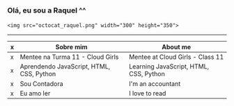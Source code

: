 ### Olá, eu sou a Raquel ^^

    <img src="octocat_raquel.png" width="300" height="350">

---

 x | Sobre mim | About me
---|---|---
 x | Mentee na Turma 11 - Cloud Girls | Mentee at Cloud Girls - Class 11
 x | Aprendendo JavaScript, HTML, CSS, Python | Learning JavaScript, HTML, CSS, Python
 x | Sou Contadora | I'm an accountant
 x | Eu amo ler | I love to read
 


